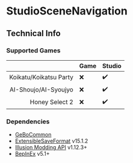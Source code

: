 # StudioSceneNavigation

## Technical Info

### Supported Games

|                         | Game  | Studio |
| ----------------------: | ----- | -------|
| Koikatu/Koikatsu Party  | ❌    | ✔️      |
| AI-Shoujo/AI-Syoujyo    | ❌    | ✔️      |
| Honey Select 2          | ❌    | ✔️      |


### Dependencies

- [GeBoCommon](https://github.com/GeBo1/GeBoPlugins)
- [ExtensibleSaveFormat](https://github.com/IllusionMods/BepisPlugins) v15.1.2
- [Illusion Modding API](https://github.com/IllusionMods/IllusionModdingAPI) v1.12.3+
- [BepInEx](https://github.com/BepInEx/BepInEx) v5.1+

